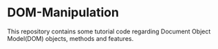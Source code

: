 # DOM-Manipulation
This repository contains some tutorial code regarding Document Object Model(DOM) objects, methods and features.
